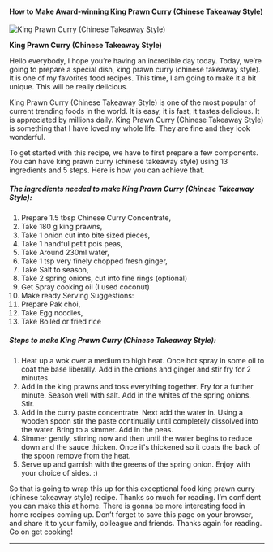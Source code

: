             

#### How to Make Award-winning King Prawn Curry (Chinese Takeaway Style)

![King Prawn Curry (Chinese Takeaway Style)](https://img-global.cpcdn.com/recipes/3b6255667b0213e5/751x532cq70/king-prawn-curry-chinese-takeaway-style-recipe-main-photo.jpg)

**King Prawn Curry (Chinese Takeaway Style)**

Hello everybody, I hope you’re having an incredible day today. Today, we’re going to prepare a special dish, king prawn curry (chinese takeaway style). It is one of my favorites food recipes. This time, I am going to make it a bit unique. This will be really delicious.

King Prawn Curry (Chinese Takeaway Style) is one of the most popular of current trending foods in the world. It is easy, it is fast, it tastes delicious. It is appreciated by millions daily. King Prawn Curry (Chinese Takeaway Style) is something that I have loved my whole life. They are fine and they look wonderful.

To get started with this recipe, we have to first prepare a few components. You can have king prawn curry (chinese takeaway style) using 13 ingredients and 5 steps. Here is how you can achieve that.

##### The ingredients needed to make King Prawn Curry (Chinese Takeaway Style):

1.  Prepare 1.5 tbsp Chinese Curry Concentrate,
2.  Take 180 g king prawns,
3.  Take 1 onion cut into bite sized pieces,
4.  Take 1 handful petit pois peas,
5.  Take Around 230ml water,
6.  Take 1 tsp very finely chopped fresh ginger,
7.  Take Salt to season,
8.  Take 2 spring onions, cut into fine rings (optional)
9.  Get Spray cooking oil (I used coconut)
10.  Make ready Serving Suggestions:
11.  Prepare Pak choi,
12.  Take Egg noodles,
13.  Take Boiled or fried rice

##### Steps to make King Prawn Curry (Chinese Takeaway Style):

1.  Heat up a wok over a medium to high heat. Once hot spray in some oil to coat the base liberally. Add in the onions and ginger and stir fry for 2 minutes.
2.  Add in the king prawns and toss everything together. Fry for a further minute. Season well with salt. Add in the whites of the spring onions. Stir.
3.  Add in the curry paste concentrate. Next add the water in. Using a wooden spoon stir the paste continually until completely dissolved into the water. Bring to a simmer. Add in the peas.
4.  Simmer gently, stirring now and then until the water begins to reduce down and the sauce thicken. Once it's thickened so it coats the back of the spoon remove from the heat.
5.  Serve up and garnish with the greens of the spring onion. Enjoy with your choice of sides. :)

So that is going to wrap this up for this exceptional food king prawn curry (chinese takeaway style) recipe. Thanks so much for reading. I’m confident you can make this at home. There is gonna be more interesting food in home recipes coming up. Don’t forget to save this page on your browser, and share it to your family, colleague and friends. Thanks again for reading. Go on get cooking!

* * *